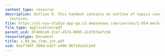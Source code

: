 ```yaml
---
content_type: resource
description: Outline 9. This handout contains an outline of topics covered in course
  lectures.
file: https://ol-ocw-studio-app-qa.s3.amazonaws.com/courses/1-054-mechanics-and-design-of-concrete-structures-spring-2004/0aef78df300ded2fa90606f3da1dc2e9_o_09_bm_clmn_jnt.pdf
file_type: application/pdf
parent_uid: d7468ce0-2ce7-e574-0805-a13f07aefc56
resourcetype: Document
title: o_09_bm_clmn_jnt.pdf
uid: 0aef78df-300d-ed2f-a906-06f3da1dc2e9
---
```

